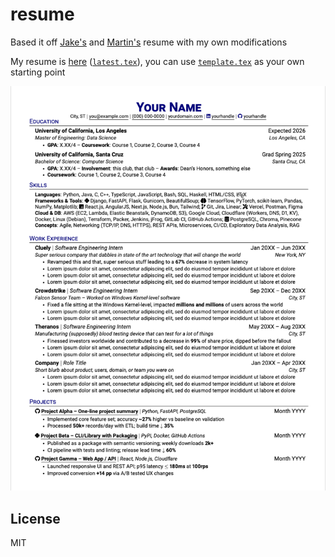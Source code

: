 # resume

Based it off [Jake's](https://github.com/jakegut/resume) and [Martin's](https://martinsit.ca) resume with my own modifications

My resume is [here](https://harshdadhich.com/latest/resume.pdf) ([`latest.tex`](latest.tex)), you can use [`template.tex`](template.tex) as your own starting point

![](example.png)

## License

MIT
